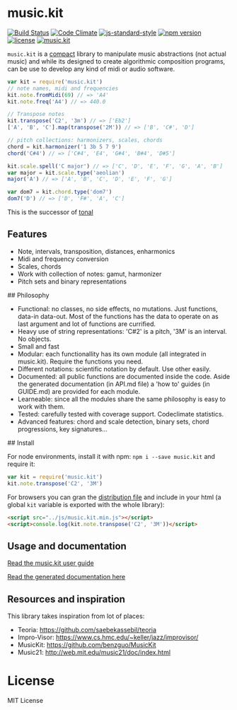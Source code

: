 # music.kit

[![Build Status](https://travis-ci.org/danigb/music.kit.svg?branch=master)](https://travis-ci.org/danigb/music.kit)
[![Code Climate](https://codeclimate.com/github/danigb/music.kit/badges/gpa.svg)](https://codeclimate.com/github/danigb/music.kit)
[![js-standard-style](https://img.shields.io/badge/code%20style-standard-brightgreen.svg?style=flat)](https://github.com/feross/standard)
[![npm version](https://img.shields.io/npm/v/music.kit.svg)](https://www.npmjs.com/package/music.kit)
[![license](https://img.shields.io/npm/l/music.kit.svg)](https://www.npmjs.com/package/music.kit)
[![music.kit](https://img.shields.io/badge/music-kit-yellow.svg)](https://www.npmjs.com/package/music.kit)

`music.kit` is a [compact](http://danigb.github.io/music.kit/docs/disc.html) library to manipulate music abstractions (not actual music) and while its designed to create algorithmic composition programs, can be use to develop any kind of midi or audio software.

```js
var kit = require('music.kit')
// note names, midi and frequencies
kit.note.fromMidi(69) // => 'A4'
kit.note.freq('A4') // => 440.0

// Transpose notes
kit.transpose('C2', '3m') // => ['Eb2']
['A', 'B', 'C'].map(transpose('2M')) // => ['B', 'C#', 'D']

// pitch collections: harmonizers, scales, chords
chord = kit.harmonizer('1 3b 5 7 9')
chord('C#4') // => ['C#4', 'E4', 'G#4', 'B#4', 'D#5']

kit.scale.spell('C major') // => ['C', 'D', 'E', 'F', 'G', 'A', 'B']
var major = kit.scale.type('aeolian')
major('A') // => ['A', 'B', 'C', 'D', 'E', 'F', 'G']

var dom7 = kit.chord.type('dom7')
dom7('D') // => ['D', 'F#', 'A', 'C']
```

This is the successor of [tonal](https://github.com/danigb/tonal)

## Features

- Note, intervals, transposition, distances, enharmonics
- Midi and frequency conversion
- Scales, chords
- Work with collection of notes: gamut, harmonizer
- Pitch sets and binary representations

## Philosophy

- Functional: no classes, no side effects, no mutations. Just functions, data-in data-out. Most of the functions has the data to operate on as last argument and lot of functions are currified.
- Heavy use of string representations: 'C#2' is a pitch, '3M' is an interval. No objects.
- Small and fast
- Modular: each functionallity has its own module (all integrated in music.kit). Require the functions you need.
- Different notations: scientific notation by default. Use other easily.
- Documented: all public functions are documented inside the code. Aside the generated documentation (in API.md file) a 'how to' guides (in GUIDE.md) are provided for each module.
- Learneable: since all the modules share the same philosophy is easy to work with them.
- Tested: carefully tested with coverage support. Codeclimate statistics.
- Advanced features: chord and scale detection, binary sets, chord progressions, key signatures...

## Install

For node environments, install it with npm: `npm i --save music.kit` and require it:

```js
var kit = require('music.kit')
kit.note.transpose('C2', '3M')
```

For browsers you can gran the [distribution file](https://raw.githubusercontent.com/danigb/music.kit/master/dist/music.kit.min.js) and include in your html (a global `kit` variable is exported with the whole library):

```html
<script src="../js/music.kit.min.js"></script>
<script>console.log(kit.note.transpose('C2', '3M'))</script>
```

## Usage and documentation

[Read the music.kit user guide](https://github.com/danigb/music.kit/blob/master/GUIDE.md)

[Read the generated documentation here](http://danigb.github.io/music.kit/docs/)

## Resources and inspiration

This library takes inspiration from lot of places:

- Teoria: https://github.com/saebekassebil/teoria
- Impro-Visor: https://www.cs.hmc.edu/~keller/jazz/improvisor/
- MusicKit: https://github.com/benzguo/MusicKit
- Music21: http://web.mit.edu/music21/doc/index.html

# License

MIT License
